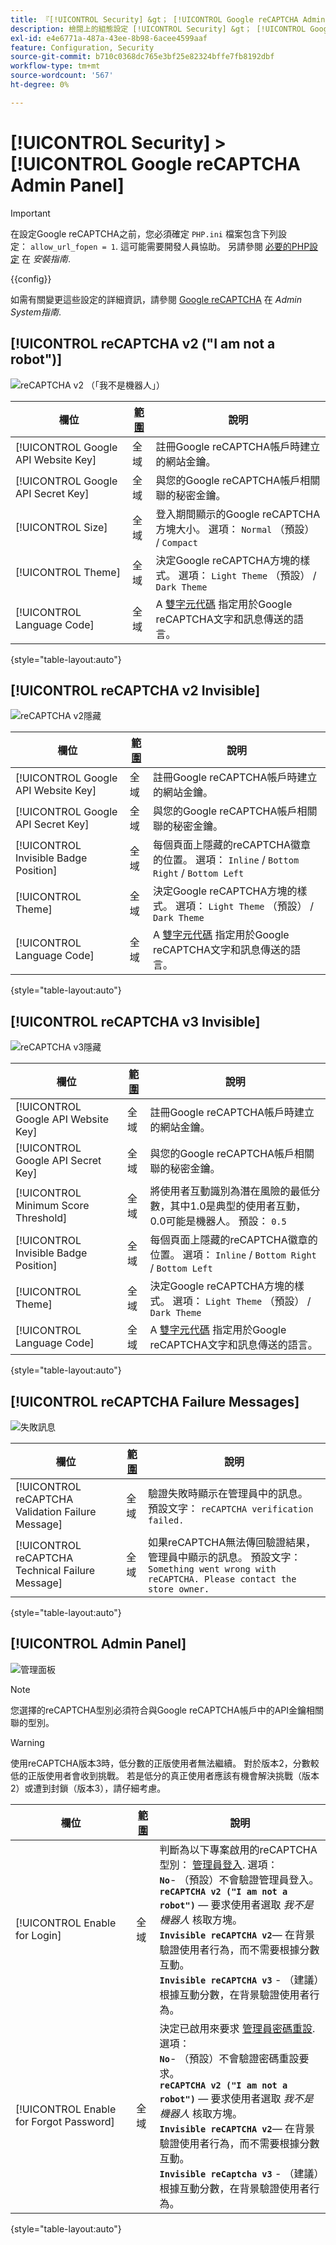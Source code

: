 ```yaml
---
title: 『[!UICONTROL Security] &gt； [!UICONTROL Google reCAPTCHA Admin Panel]『
description: 檢閱上的組態設定 [!UICONTROL Security] &gt； [!UICONTROL Google reCAPTCHA Admin Panel] 商務管理員頁面。
exl-id: e4e6771a-487a-43ee-8b98-6acee4599aaf
feature: Configuration, Security
source-git-commit: b710c0368dc765e3bf25e82324bffe7fb8192dbf
workflow-type: tm+mt
source-wordcount: '567'
ht-degree: 0%

---
```


# [!UICONTROL Security] > [!UICONTROL Google reCAPTCHA Admin Panel]

>[!IMPORTANT]
>
>在設定Google reCAPTCHA之前，您必須確定 `PHP.ini` 檔案包含下列設定： `allow_url_fopen = 1`. 這可能需要開發人員協助。 另請參閱 [必要的PHP設定](https://experienceleague.adobe.com/docs/commerce-operations/installation-guide/prerequisites/php-settings.html) 在 _安裝指南_.

{{config}}

如需有關變更這些設定的詳細資訊，請參閱 [Google reCAPTCHA](../../systems/security-google-recaptcha.md) 在 _Admin System指南_.

## [!UICONTROL reCAPTCHA v2 ("I am not a robot")]

![reCAPTCHA v2 （「我不是機器人」）](./assets/recaptcha-admin-v2-not-robot.png)<!-- zoom -->

| 欄位 | [範圍](../../getting-started/websites-stores-views.md#scope-settings) | 說明 |
|--|--|--|
| [!UICONTROL Google API Website Key] | 全域 | 註冊Google reCAPTCHA帳戶時建立的網站金鑰。 |
| [!UICONTROL Google API Secret Key] | 全域 | 與您的Google reCAPTCHA帳戶相關聯的秘密金鑰。 |
| [!UICONTROL Size] | 全域 | 登入期間顯示的Google reCAPTCHA方塊大小。 選項： `Normal` （預設） / `Compact` |
| [!UICONTROL Theme] | 全域 | 決定Google reCAPTCHA方塊的樣式。 選項： `Light Theme` （預設） / `Dark Theme` |
| [!UICONTROL Language Code] | 全域 | A [雙字元代碼](https://developers.google.com/recaptcha/docs/language) 指定用於Google reCAPTCHA文字和訊息傳送的語言。 |

{style="table-layout:auto"}

## [!UICONTROL reCAPTCHA v2 Invisible]

![reCAPTCHA v2隱藏](./assets/recaptcha-admin-v2-invisible.png)<!-- zoom -->

| 欄位 | [範圍](../../getting-started/websites-stores-views.md#scope-settings) | 說明 |
|--|--|--|
| [!UICONTROL Google API Website Key] | 全域 | 註冊Google reCAPTCHA帳戶時建立的網站金鑰。 |
| [!UICONTROL Google API Secret Key] | 全域 | 與您的Google reCAPTCHA帳戶相關聯的秘密金鑰。 |
| [!UICONTROL Invisible Badge Position] | 全域 | 每個頁面上隱藏的reCAPTCHA徽章的位置。 選項： `Inline` / `Bottom Right` / `Bottom Left` |
| [!UICONTROL Theme] | 全域 | 決定Google reCAPTCHA方塊的樣式。 選項： `Light Theme` （預設） / `Dark Theme` |
| [!UICONTROL Language Code] | 全域 | A [雙字元代碼](https://developers.google.com/recaptcha/docs/language) 指定用於Google reCAPTCHA文字和訊息傳送的語言。 |

{style="table-layout:auto"}

## [!UICONTROL reCAPTCHA v3 Invisible]

![reCAPTCHA v3隱藏](./assets/recaptcha-admin-v3-invisible.png)<!-- zoom -->

| 欄位 | [範圍](../../getting-started/websites-stores-views.md#scope-settings) | 說明 |
|--|--|--|
| [!UICONTROL Google API Website Key] | 全域 | 註冊Google reCAPTCHA帳戶時建立的網站金鑰。 |
| [!UICONTROL Google API Secret Key] | 全域 | 與您的Google reCAPTCHA帳戶相關聯的秘密金鑰。 |
| [!UICONTROL Minimum Score Threshold] | 全域 | 將使用者互動識別為潛在風險的最低分數，其中1.0是典型的使用者互動，0.0可能是機器人。 預設： `0.5` |
| [!UICONTROL Invisible Badge Position] | 全域 | 每個頁面上隱藏的reCAPTCHA徽章的位置。 選項： `Inline` / `Bottom Right` / `Bottom Left` |
| [!UICONTROL Theme] | 全域 | 決定Google reCAPTCHA方塊的樣式。 選項： `Light Theme` （預設） / `Dark Theme` |
| [!UICONTROL Language Code] | 全域 | A [雙字元代碼](https://developers.google.com/recaptcha/docs/language) 指定用於Google reCAPTCHA文字和訊息傳送的語言。 |

{style="table-layout:auto"}

## [!UICONTROL reCAPTCHA Failure Messages]

![失敗訊息](./assets/recaptcha-admin-failure-messages.png)<!-- zoom -->

| 欄位 | [範圍](../../getting-started/websites-stores-views.md#scope-settings) | 說明 |
|--|--|--|
| [!UICONTROL reCAPTCHA Validation Failure Message] | 全域 | 驗證失敗時顯示在管理員中的訊息。 預設文字： `reCAPTCHA verification failed.` |
| [!UICONTROL reCAPTCHA Technical Failure Message] | 全域 | 如果reCAPTCHA無法傳回驗證結果，管理員中顯示的訊息。 預設文字： `Something went wrong with reCAPTCHA. Please contact the store owner.` |

{style="table-layout:auto"}

## [!UICONTROL Admin Panel]

![管理面板](./assets/recaptcha-admin-panel.png)<!-- zoom -->

>[!NOTE]
>
>您選擇的reCAPTCHA型別必須符合與Google reCAPTCHA帳戶中的API金鑰相關聯的型別。

>[!WARNING]
>
>使用reCAPTCHA版本3時，低分數的正版使用者無法繼續。 對於版本2，分數較低的正版使用者會收到挑戰。 若是低分的真正使用者應該有機會解決挑戰（版本2）或遭到封鎖（版本3），請仔細考慮。

| 欄位 | [範圍](../../getting-started/websites-stores-views.md#scope-settings) | 說明 |
|--|--|--|
| [!UICONTROL Enable for Login] | 全域 | 判斷為以下專案啟用的reCAPTCHA型別： [管理員登入](https://experienceleague.adobe.com/docs/commerce-admin/start/admin/admin-signin.html). 選項：<br/>**`No`**- （預設）不會驗證管理員登入。<br />**`reCAPTCHA v2 ("I am not a robot")`**  — 要求使用者選取 _我不是機器人_ 核取方塊。<br />**`Invisible reCAPTCHA v2`**— 在背景驗證使用者行為，而不需要根據分數互動。<br/>**`Invisible reCAPTCHA v3`** - （建議）根據互動分數，在背景驗證使用者行為。 |
| [!UICONTROL Enable for Forgot Password] | 全域 | 決定已啟用來要求 [管理員密碼重設](https://experienceleague.adobe.com/docs/commerce-admin/start/admin/admin-signin.html#reset-your-password). 選項：<br/>**`No`**- （預設）不會驗證密碼重設要求。<br />**`reCAPTCHA v2 ("I am not a robot")`**  — 要求使用者選取 _我不是機器人_ 核取方塊。<br />**`Invisible reCAPTCHA v2`**— 在背景驗證使用者行為，而不需要根據分數互動。<br/>**`Invisible reCaptcha v3`** - （建議）根據互動分數，在背景驗證使用者行為。 |

{style="table-layout:auto"}
